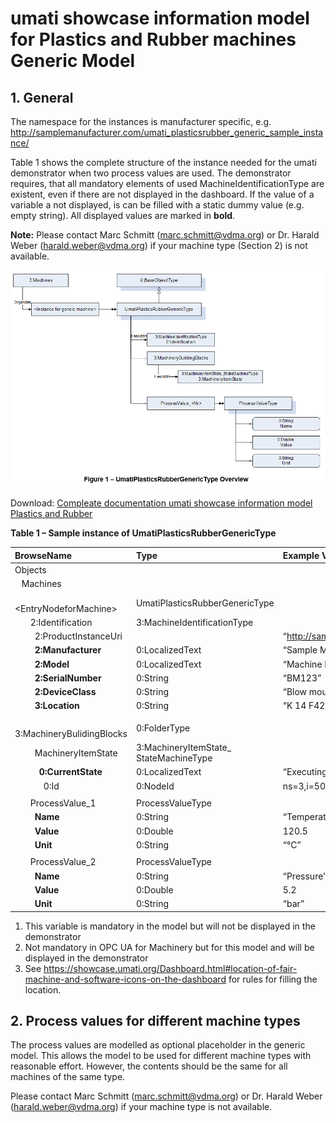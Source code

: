 # umati showcase information model for Plastics and Rubber machines Generic Model

## 1. General
The namespace for the instances is manufacturer specific, e.g. http://samplemanufacturer.com/umati_plasticsrubber_generic_sample_instance/

Table 1 shows the complete structure of the instance needed for the umati demonstrator when two process values are used. The demonstrator requires, that all mandatory elements of used MachineIdentificationType are existent, even if there are not displayed in the dashboard. If the value of a variable a not displayed, is can be filled with a static dummy value (e.g. empty string). All displayed values are marked in **bold**.

**Note:** Please contact Marc Schmitt (marc.schmitt@vdma.org) or Dr. Harald Weber (harald.weber@vdma.org) if your machine type (Section 2) is not available.

![Generic Overview](../img/PlasticsRubber/PR_Generic_Overview.png "Generic Overview")

Download: [Compleate documentation umati showcase information model Plastics and Rubber](https://github.com/umati/Showcase/tree/main/img/PlasticsRubber/PR_Generic_PDF.pdf)

**Table 1 – Sample instance of UmatiPlasticsRubberGenericType**

|**BrowseName**|**Type**|**Example Value**|**Remarks**|
| :- | :- | :- | :- |
|Objects||||
|&ensp; Machines||||
|&ensp;&ensp; &lt;EntryNodeforMachine>|UmatiPlasticsRubberGenericType|||
|&ensp;&ensp;&ensp; 2:Identification|3:MachineIdentificationType|||
|&ensp;&ensp;&ensp;&ensp; 2:ProductInstanceUri||“http://samplemanufacturer.com/BM123”|1)|
|&ensp;&ensp;&ensp;&ensp; **2:Manufacturer**|0:LocalizedText|“Sample Manufacturer”||
|&ensp;&ensp;&ensp;&ensp; **2:Model**|0:LocalizedText|“Machine Model 3000”|2)|
|&ensp;&ensp;&ensp;&ensp; **2:SerialNumber**|0:String|“BM123”||
|&ensp;&ensp;&ensp;&ensp; **2:DeviceClass**|0:String|“Blow moulding machine”||
|&ensp;&ensp;&ensp;&ensp; **3:Location**|0:String|“K 14 F42/N 51.260407 E 6.744588”|2), 3)|
|||||
|&ensp;&ensp;&ensp; 3:MachineryBulidingBlocks|0:FolderType|||
|&ensp;&ensp;&ensp;&ensp; MachineryItemState|3:MachineryItemState\_<br>StateMachineType|||
|&ensp;&ensp;&ensp;&ensp;&ensp; **0:CurrentState**|0:LocalizedText|“Executing”||
|&ensp;&ensp;&ensp;&ensp;&ensp;&ensp; 0:Id|0:NodeId|ns=3,i=5006|1)|
|||||
|&ensp;&ensp;&ensp; ProcessValue\_1|ProcessValueType|||
|&ensp;&ensp;&ensp;&ensp; **Name**|0:String|“Temperature”||
|&ensp;&ensp;&ensp;&ensp; **Value**|0:Double|120.5||
|&ensp;&ensp;&ensp;&ensp; **Unit**|0:String|“°C”||
|||||
|&ensp;&ensp;&ensp; ProcessValue\_2|ProcessValueType|||
|&ensp;&ensp;&ensp;&ensp; **Name**|0:String|“Pressure”||
|&ensp;&ensp;&ensp;&ensp; **Value**|0:Double|5.2||
|&ensp;&ensp;&ensp;&ensp; **Unit**|0:String|“bar”||

1)	This variable is mandatory in the model but will not be displayed in the demonstrator
2)	Not mandatory in OPC UA for Machinery but for this model and will be displayed in the demonstrator
3)	See https://showcase.umati.org/Dashboard.html#location-of-fair-machine-and-software-icons-on-the-dashboard for rules for filling the location.

## 2. Process values for different machine types

The process values are modelled as optional placeholder in the generic model. This allows the model to be used for different machine types with reasonable effort. However, the contents should be the same for all machines of the same type.

Please contact Marc Schmitt (marc.schmitt@vdma.org) or Dr. Harald Weber (harald.weber@vdma.org) if your machine type is not available.
